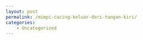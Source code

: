 ```yaml
---
layout: post
permalink: /mimpi-cacing-keluar-dari-tangan-kiri/
categories:
    - Uncategorized
---
```


